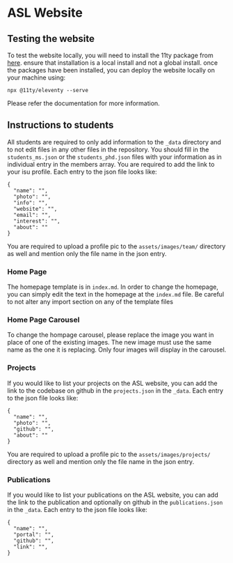 # ASL Website

## Testing the website

To test the website locally, you will need to install the 11ty package from [here](https://www.11ty.dev/docs/). ensure that installation is a local install and not a global install. once the packages have been installed, you can deploy the website locally on your machine using:
```
npx @11ty/eleventy --serve
```

Please refer the documentation for more information.

## Instructions to students

All students are required to only add information to the ```_data``` directory and to not edit files in any other files in the repository. You should fill in the ```students_ms.json``` or the ```students_phd.json``` files with your information as in individual entry in the members array. You are required to add the link to your isu profile. Each entry to the json file looks like:

```
{
  "name": "",
  "photo": "",
  "info": "",
  "website": "",
  "email": "",
  "interest": "",
  "about": ""
}
```

You are required to upload a profile pic to the ```assets/images/team/``` directory as well and mention only the file name in the json entry. 

### Home Page

The homepage template is in ```index.md```. In order to change the homepage, you can simply edit the text in the homepage at the ```index.md``` file. Be careful to not alter any import section on any of the template files

### Home Page Carousel

To change the hompage carousel, please replace the image you want in place of one of the existing images. The new image must use the same name as the one it is replacing. Only four images will display in the carousel.

### Projects

If you would like to list your projects on the ASL website, you can add the link to the codebase on github in the ```projects.json``` in the ```_data```. Each entry to the json file looks like:

```
{
  "name": "",
  "photo": "",
  "github": "",
  "about": ""
}
```
You are required to upload a profile pic to the ```assets/images/projects/``` directory as well and mention only the file name in the json entry. 

### Publications

If you would like to list your publications on the ASL website, you can add the link to the publication and optionally on github in the ```publications.json``` in the ```_data```. Each entry to the json file looks like:

```
{
  "name": "",
  "portal": "",
  "github": "",
  "link": "",
}
```
